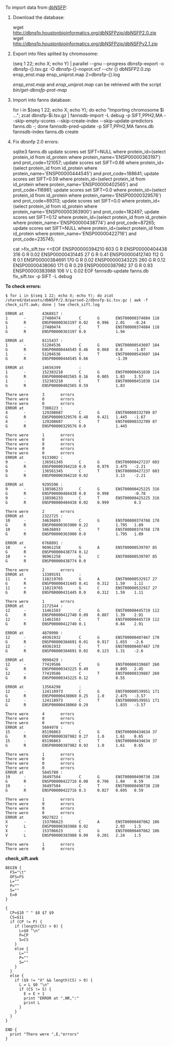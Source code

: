 To import data from [dbNSFP](https://sites.google.com/site/jpopgen/dbNSFP):

1) Download the database:

	wget http://dbnsfp.houstonbioinformatics.org/dbNSFPzip/dbNSFP2.0.zip
	wget http://dbnsfp.houstonbioinformatics.org/dbNSFPzip/dbNSFPv2.1.zip

2) Export into files splited by chromosome:

	(seq 1 22; echo X; echo Y) | parallel --gnu --progress dbnsfp-export -o dbnsfp-{}.tsv.gz -O dbnsfp-{}-noprot.vcf --chr {} dbNSFP2.0.zip ensp_enst.map ensp_uniprot.map 2\>dbnsfp-{}.log

	*ensp_enst.map* and *ensp_uniprot.map* can be retrieved with the script *bin/get-dbnsfp-prot-map*

3) Import into fanns database:

	for i in $(seq 1 22; echo X; echo Y); do echo "Importing chromosome $i ..."; zcat dbnsfp-$i.tsv.gz | fannsdb-import -L debug -p SIFT,PPH2,MA --skip-empty-scores --skip-create-index --skip-update-predictors fanns.db -; done
	fannsdb-pred-update -p SIFT,PPH2,MA fanns.db
	fannsdb-index fanns.db create

4) Fix dbsnfp 2.0 errors:

	sqlite3 fanns.db
	update scores set SIFT=NULL where protein_id=(select protein_id from id_protein where protein_name='ENSP00000363197') and prot_code=121057;
	update scores set SIFT=0.66 where protein_id=(select protein_id from id_protein where protein_name='ENSP00000444545') and prot_code=188641;
	update scores set SIFT=0.59 where protein_id=(select protein_id from id_protein where protein_name='ENSP00000402565') and prot_code=116961;
	update scores set SIFT=0.0 where protein_id=(select protein_id from id_protein where protein_name='ENSP00000329576') and prot_code=89313;
	update scores set SIFT=0.0 where protein_id=(select protein_id from id_protein where protein_name='ENSP00000363900') and prot_code=182497;
	update scores set SIFT=0.12 where protein_id=(select protein_id from id_protein where protein_name='ENSP00000438774') and prot_code=87265;
	update scores set SIFT=NULL where protein_id=(select protein_id from id_protein where protein_name='ENSP00000422716') and prot_code=235745;

	cat >fix_sift.tsv <<EOF
ENSP00000394210	603	G	R
ENSP00000404438	316	G	R	0.02
ENSP00000431445	27	G	R	0.41
ENSP00000412740	112	G	R	0.1
ENSP00000384691	170	G	R	0.02
ENSP00000343225	260	G	R	0.12
ENSP00000438060	171	G	R	0.29
ENSP00000387982	37	G	R	0.93
ENSP00000383988	106	V	L	0.02
EOF
	fannsdb-update fanns.db fix_sift.tsv -p SIFT -L debug


**To check errors:**

	$ for i in $(seq 1 22; echo X; echo Y); do zcat /shared/datasets/dbNSFP/2.0/parsed-2/dbnsfp-$i.tsv.gz | awk -f check_sift.awk; done | tee check_sift.log

	ERROR at        4368817 :
	1       -       27480474        C       G       ENST00000374084 118     G       R       ENSP00000363197 0.02    0.996   2.01    -0.24
	1       -       27480474        C       T       ENST00000374084 118     G       R       ENSP00000363197 0.0             1.94

	ERROR at        8115437 :
	1       -       51204536        C       G       ENST00000543607 184     G       R       ENSP00000444545 0.46    0.068   0.0     -1.07
	1       -       51204536        C       T       ENST00000543607 184     G       R       ENSP00000444545 0.66            -1.39

	ERROR at        14656399        :
	1       -       152383218       C       G       ENST00000451038 114     G       R       ENSP00000402565 0.16    0.005   1.83    3.57
	1       -       152383218       C       T       ENST00000451038 114     G       R       ENSP00000402565 0.59            1.83

	There were      3       errors
	There were      0       errors
	There were      0       errors
	ERROR at        7380223 :
	4       -       129208687       C       G       ENST00000332709 87      G       R       ENSP00000329576 0.48    0.421   1.445   -1.67
	4       -       129208687       C       T       ENST00000332709 87      G       R       ENSP00000329576 0.0             1.445

	There were      1       errors
	There were      0       errors
	There were      0       errors
	There were      0       errors
	There were      0       errors
	ERROR at        9133002 :
	9       -       136561345       C       G       ENST00000427237 603     G       R       ENSP00000394210 0.0     0.979   3.475   -2.21
	9       -       136561345       C       T       ENST00000427237 603     G       R       ENSP00000394210 0.02            3.13    -2.21

	ERROR at        9295596 :
	9       -       138586233       C       G       ENST00000425225 316     G       R       ENSP00000404438 0.0     0.998           -0.78
	9       -       138586233       C       T       ENST00000425225 316     G       R       ENSP00000404438 0.02    0.999           0.3

	There were      2       errors
	ERROR at        2322725 :
	10      -       34636893        C       G       ENST00000374768 178     G       R       ENSP00000363900 0.22            1.795   1.89
	10      -       34636893        C       T       ENST00000374768 178     G       R       ENSP00000363900 0.0             1.795   1.89

	ERROR at        6768891 :
	10      +       96961258        G       A       ENST00000539707 85      G       R       ENSP00000438774 0.12
	10      +       96961258        G       C       ENST00000539707 85      G       R       ENSP00000438774 0.0

	There were      2       errors
	ERROR at        13389191        :
	11      +       118219765       G       A       ENST00000532917 27      G       R       ENSP00000431445 0.41    0.312   1.59    1.11
	11      +       118219765       G       C       ENST00000532917 27      G       R       ENSP00000431445 0.0     0.312   1.59    1.11

	There were      1       errors
	ERROR at        2172544 :
	12      -       11461583        C       G       ENST00000445719 112     G       R       ENSP00000412740 0.09    0.887   1.39    2.91
	12      -       11461583        C       T       ENST00000445719 112     G       R       ENSP00000412740 0.1             0.84    2.91

	ERROR at        4870990 :
	12      -       49361932        C       G       ENST00000407467 170     G       R       ENSP00000384691 0.01    0.917   1.655   -2.6
	12      -       49361932        C       T       ENST00000407467 170     G       R       ENSP00000384691 0.02    0.123   1.31    -2.6

	ERROR at        9098429 :
	12      -       77419586        C       G       ENST00000339887 260     G       R       ENSP00000343225 0.49            0.895   2.45
	12      -       77419586        C       T       ENST00000339887 260     G       R       ENSP00000343225 0.12            0.55

	ERROR at        13564298        :
	12      -       124110973       C       G       ENST00000539951 171     G       R       ENSP00000438060 0.25    1.0     2.475   -3.57
	12      -       124110973       C       T       ENST00000539951 171     G       R       ENSP00000438060 0.29            1.835   -3.57

	There were      4       errors
	There were      0       errors
	There were      0       errors
	ERROR at        5604978 :
	15      -       85196863        C       G       ENST00000434634 37      G       R       ENSP00000387982 0.27    1.0     1.61    0.65
	15      -       85196863        C       T       ENST00000434634 37      G       R       ENSP00000387982 0.93    1.0     1.61    0.65

	There were      1       errors
	There were      0       errors
	There were      0       errors
	There were      0       errors
	ERROR at        5845780 :
	19      -       36497504        C       G       ENST00000490730 230     G       R       ENSP00000422716 0.08    0.796   1.04    0.59
	19      -       36497504        C       T       ENST00000490730 230     G       R       ENSP00000422716 0.3     0.027   0.695   0.59

	There were      1       errors
	There were      0       errors
	There were      0       errors
	There were      0       errors
	ERROR at        9027822 :
	X       -       153706623       C       A       ENST00000407062 106     V       L       ENSP00000383988 0.02            2.93    1.5
	X       -       153706623       C       G       ENST00000407062 106     V       L       ENSP00000383988 0.09    0.201   2.24    1.5

	There were      1       errors
	There were      0       errors

**check_sift.awk**

	BEGIN {
	  FS="\t"
	  OFS=FS
	  L=""
	  P=""
	  S=""
	  E=0
	}

	{
	  CP=$10 " " $8 $7 $9
	  CS=$11
	  if (CP != P) {
		if (length(CS) > 0) {
		  L=$0 "\n"
		  P=CP
		  S=CS
		}
		else {
		  L=""
		  P=""
		  S=""
		}
	  }
	  else {
		if ($9 != "X" && length(CS) > 0) {
		  L = L $0 "\n"
		  if (CS != S) {
			E = E + 1
			print "ERROR at ",NR,":"
			print L
		  }
		}
	  }
	}

	END {
	  print "There were ",E,"errors"
	}
